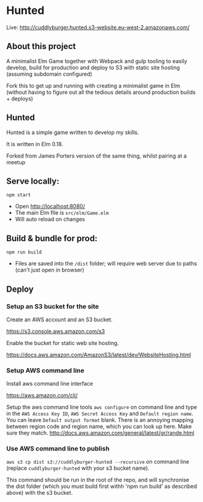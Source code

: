 # Hunted

Live:
http://cuddlyburger.hunted.s3-website.eu-west-2.amazonaws.com/

## About this project

A minimalist Elm Game together with Webpack and gulp tooling to easily develop, build for production and deploy to S3 with static site hosting (assuming subdomain configured)

Fork this to get up and running with creating a minimalist game in Elm (without having to figure out all the tedious details around production builds + deploys)

## Hunted

Hunted is a simple game written to develop my skills.

It is written in Elm 0.18.

Forked from James Porters version of the same thing, whilst pairing at a meetup


## Serve locally:
```
npm start
```
* Open [http://localhost:8080/](http://localhost:8080/)
* The main Elm file is `src/elm/Game.elm`
* Will auto reload on changes


## Build & bundle for prod:
```
npm run build
```

* Files are saved into the `/dist` folder; will require web server due to paths (can't just open in browser)

## Deploy 

### Setup an S3 bucket for the site

Create an AWS account and an S3 bucket.

https://s3.console.aws.amazon.com/s3

Enable the bucket for static web site hosting.

https://docs.aws.amazon.com/AmazonS3/latest/dev/WebsiteHosting.html

### Setup AWS command line

Install aws command line interface

https://aws.amazon.com/cli/


Setup the aws command line tools
`aws configure` on command line and type in the `AWS Access Key ID`, `AWS Secret Access Key` and `Default region name`. You can leave `Default output format` blank. 
There is an annoying mapping between region code and region name, which you can look up here. Make sure they match. http://docs.aws.amazon.com/general/latest/gr/rande.html

### Use AWS command line to publish

`aws s3 cp dist s3://cuddlyburger-hunted --recursive` on command line (replace `cuddlyburger-hunted` with your s3 bucket name).

This command should be run in the root of the repo, and will synchronise the dist folder (which you must build first withh 'npm run build' as described above) with the s3 bucket.
